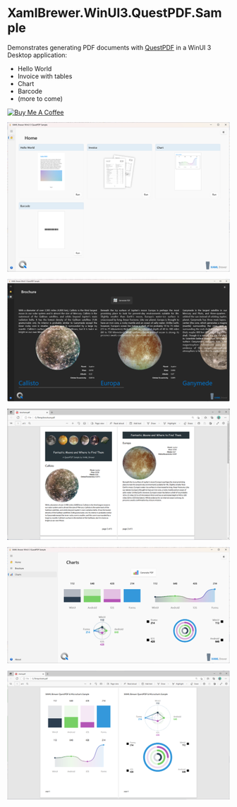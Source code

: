 # XamlBrewer.WinUI3.QuestPDF.Sample
Demonstrates generating PDF documents with [QuestPDF](https://github.com/QuestPDF/QuestPDF) in a WinUI 3 Desktop application:
* Hello World
* Invoice with tables
* Chart
* Barcode
* (more to come)

<a href="https://www.buymeacoffee.com/xamlbrewer" target="_blank"><img src="https://cdn.buymeacoffee.com/buttons/default-orange.png" alt="Buy Me A Coffee" height="41" width="174"></a>

![Screenshot](Assets/PdfSampleApp.png?raw=true)

![Screenshot](Assets/BrochurePage.png?raw=true)

![Screenshot](Assets/BrochureDocument.png?raw=true)

![Screenshot](Assets/ChartsPage.png?raw=true)

![Screenshot](Assets/ChartsDocument.png?raw=true)